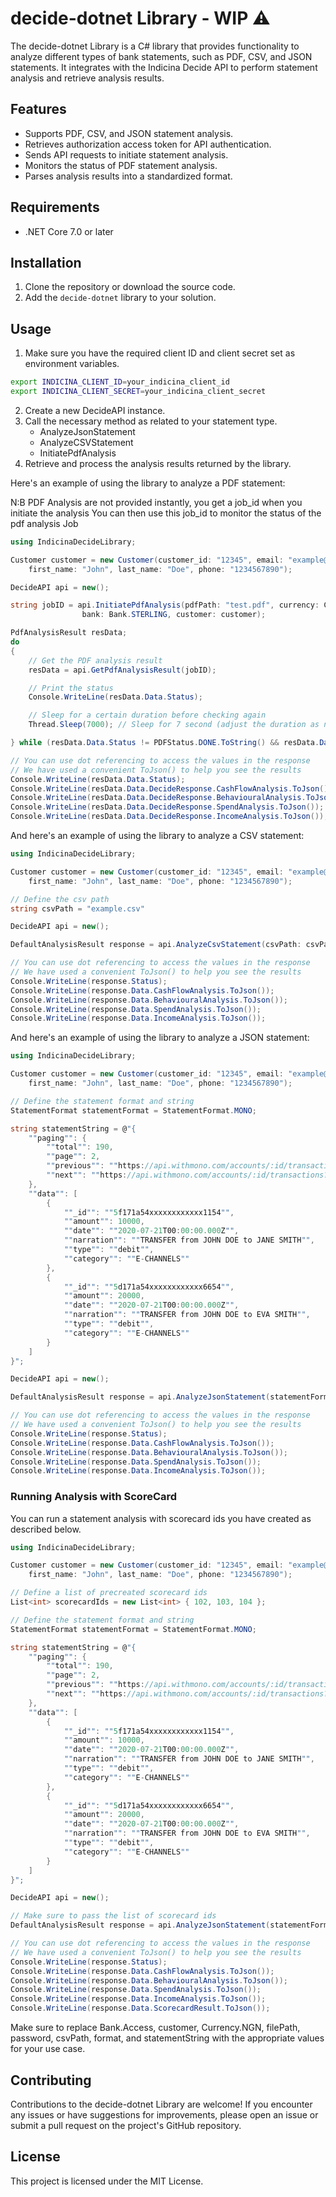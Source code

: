 # decide-dotnet Library - WIP ⚠️

The decide-dotnet Library is a C# library that provides functionality to analyze different types of bank statements, such as PDF, CSV, and JSON statements. It integrates with the Indicina Decide API to perform statement analysis and retrieve analysis results.

## Features

- Supports PDF, CSV, and JSON statement analysis.
- Retrieves authorization access token for API authentication.
- Sends API requests to initiate statement analysis.
- Monitors the status of PDF statement analysis.
- Parses analysis results into a standardized format.

## Requirements

- .NET Core 7.0 or later

## Installation

1. Clone the repository or download the source code.
2. Add the `decide-dotnet` library to your solution.

## Usage

1. Make sure you have the required client ID and client secret set as environment variables.
```bash
export INDICINA_CLIENT_ID=your_indicina_client_id
export INDICINA_CLIENT_SECRET=your_indicina_client_secret
```
2. Create a new DecideAPI instance.
3. Call the necessary method as related to your statement type.
    - AnalyzeJsonStatement
    - AnalyzeCSVStatement
    - InitiatePdfAnalysis
4. Retrieve and process the analysis results returned by the library.

Here's an example of using the library to analyze a PDF statement:

N:B PDF Analysis are not provided instantly, you get a job_id when you initiate the analysis
You can then use this job_id to monitor the status of the pdf analysis Job

```csharp
using IndicinaDecideLibrary;

Customer customer = new Customer(customer_id: "12345", email: "example@email.com",
    first_name: "John", last_name: "Doe", phone: "1234567890");

DecideAPI api = new();

string jobID = api.InitiatePdfAnalysis(pdfPath: "test.pdf", currency: Currency.NGN, 
                bank: Bank.STERLING, customer: customer);

PdfAnalysisResult resData;
do
{
    // Get the PDF analysis result
    resData = api.GetPdfAnalysisResult(jobID);

    // Print the status
    Console.WriteLine(resData.Data.Status);

    // Sleep for a certain duration before checking again
    Thread.Sleep(7000); // Sleep for 7 second (adjust the duration as needed)

} while (resData.Data.Status != PDFStatus.DONE.ToString() && resData.Data.Status != PDFStatus.FAILED.ToString());

// You can use dot referencing to access the values in the response
// We have used a convenient ToJson() to help you see the results
Console.WriteLine(resData.Data.Status);
Console.WriteLine(resData.Data.DecideResponse.CashFlowAnalysis.ToJson());
Console.WriteLine(resData.Data.DecideResponse.BehaviouralAnalysis.ToJson());
Console.WriteLine(resData.Data.DecideResponse.SpendAnalysis.ToJson());
Console.WriteLine(resData.Data.DecideResponse.IncomeAnalysis.ToJson());
```

And here's an example of using the library to analyze a CSV statement:

```csharp
using IndicinaDecideLibrary;

Customer customer = new Customer(customer_id: "12345", email: "example@email.com",
    first_name: "John", last_name: "Doe", phone: "1234567890");

// Define the csv path
string csvPath = "example.csv"

DecideAPI api = new();

DefaultAnalysisResult response = api.AnalyzeCsvStatement(csvPath: csvPath, customer: customer);

// You can use dot referencing to access the values in the response
// We have used a convenient ToJson() to help you see the results
Console.WriteLine(response.Status);
Console.WriteLine(response.Data.CashFlowAnalysis.ToJson());
Console.WriteLine(response.Data.BehaviouralAnalysis.ToJson());
Console.WriteLine(response.Data.SpendAnalysis.ToJson());
Console.WriteLine(response.Data.IncomeAnalysis.ToJson());
```

And here's an example of using the library to analyze a JSON statement:
```csharp
using IndicinaDecideLibrary;

Customer customer = new Customer(customer_id: "12345", email: "example@email.com",
    first_name: "John", last_name: "Doe", phone: "1234567890");

// Define the statement format and string
StatementFormat statementFormat = StatementFormat.MONO;

string statementString = @"{
    ""paging"": {
        ""total"": 190,
        ""page"": 2,
        ""previous"": ""https://api.withmono.com/accounts/:id/transactions?page=2"",
        ""next"": ""https://api.withmono.com/accounts/:id/transactions?page=3""
    },
    ""data"": [
        {
            ""_id"": ""5f171a54xxxxxxxxxxxx1154"",
            ""amount"": 10000,
            ""date"": ""2020-07-21T00:00:00.000Z"",
            ""narration"": ""TRANSFER from JOHN DOE to JANE SMITH"",
            ""type"": ""debit"",
            ""category"": ""E-CHANNELS""
        },
        {
            ""_id"": ""5d171a54xxxxxxxxxxxx6654"",
            ""amount"": 20000,
            ""date"": ""2020-07-21T00:00:00.000Z"",
            ""narration"": ""TRANSFER from JOHN DOE to EVA SMITH"",
            ""type"": ""debit"",
            ""category"": ""E-CHANNELS""
        }
    ]
}";

DecideAPI api = new();

DefaultAnalysisResult response = api.AnalyzeJsonStatement(statementFormat, statementString, customer);

// You can use dot referencing to access the values in the response
// We have used a convenient ToJson() to help you see the results
Console.WriteLine(response.Status);
Console.WriteLine(response.Data.CashFlowAnalysis.ToJson());
Console.WriteLine(response.Data.BehaviouralAnalysis.ToJson());
Console.WriteLine(response.Data.SpendAnalysis.ToJson());
Console.WriteLine(response.Data.IncomeAnalysis.ToJson());
```

### Running Analysis with ScoreCard
You can run a statement analysis with scorecard ids you have created as described below.
```csharp
using IndicinaDecideLibrary;

Customer customer = new Customer(customer_id: "12345", email: "example@email.com",
    first_name: "John", last_name: "Doe", phone: "1234567890");

// Define a list of precreated scorecard ids
List<int> scorecardIds = new List<int> { 102, 103, 104 };

// Define the statement format and string
StatementFormat statementFormat = StatementFormat.MONO;

string statementString = @"{
    ""paging"": {
        ""total"": 190,
        ""page"": 2,
        ""previous"": ""https://api.withmono.com/accounts/:id/transactions?page=2"",
        ""next"": ""https://api.withmono.com/accounts/:id/transactions?page=3""
    },
    ""data"": [
        {
            ""_id"": ""5f171a54xxxxxxxxxxxx1154"",
            ""amount"": 10000,
            ""date"": ""2020-07-21T00:00:00.000Z"",
            ""narration"": ""TRANSFER from JOHN DOE to JANE SMITH"",
            ""type"": ""debit"",
            ""category"": ""E-CHANNELS""
        },
        {
            ""_id"": ""5d171a54xxxxxxxxxxxx6654"",
            ""amount"": 20000,
            ""date"": ""2020-07-21T00:00:00.000Z"",
            ""narration"": ""TRANSFER from JOHN DOE to EVA SMITH"",
            ""type"": ""debit"",
            ""category"": ""E-CHANNELS""
        }
    ]
}";

DecideAPI api = new();

// Make sure to pass the list of scorecard ids
DefaultAnalysisResult response = api.AnalyzeJsonStatement(statementFormat, statementString, customer, scorecardIds);

// You can use dot referencing to access the values in the response
// We have used a convenient ToJson() to help you see the results
Console.WriteLine(response.Status);
Console.WriteLine(response.Data.CashFlowAnalysis.ToJson());
Console.WriteLine(response.Data.BehaviouralAnalysis.ToJson());
Console.WriteLine(response.Data.SpendAnalysis.ToJson());
Console.WriteLine(response.Data.IncomeAnalysis.ToJson());
Console.WriteLine(response.Data.ScorecardResult.ToJson());
```

Make sure to replace Bank.Access, customer, Currency.NGN, filePath, password, csvPath, format, and statementString with the appropriate values for your use case.

## Contributing
Contributions to the decide-dotnet Library are welcome! If you encounter any issues or have suggestions for improvements, please open an issue or submit a pull request on the project's GitHub repository.

## License
This project is licensed under the MIT License.
